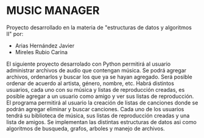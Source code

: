 # MUSIC MANAGER
Proyecto desarrollado en la materia de "estructuras de datos y algoritmos II" por:

- Arias Hernández Javier
- Mireles Rubio Carina

El siguiente proyecto desarrolado con Python permitirá al usuario administrar archivos de audio que contengan música. Se podrá agregar archivos, ordenarlos y buscar los que ya se hayan agregado. 
Será posible ordenar de acuerdo al artista, género, nombre, etc. Habrá distintos usuarios, cada uno con su música y listas de reproducción creadas, es posible agregar a un usuario como amigo y ver sus listas de reproducción. El programa permitirá al usuario la creación de listas de canciones donde se podrán agregar eliminar y buscar canciones. Cada uno de los usuarios tendrá su biblioteca de música, sus listas de reproducción creadas y una lista de amigos. Se implementan las distintas estructuras de datos asi como algoritmos de busqueda, grafos, arboles y manejo de archivos. 